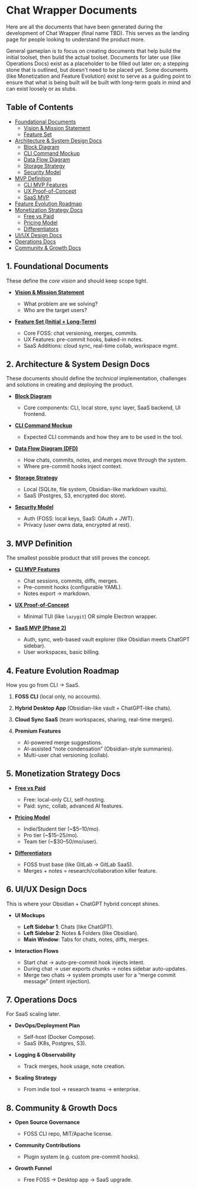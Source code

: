 # Chat Wrapper Documents

Here are all the documents that have been generated during the development of Chat Wrapper (final name TBD). This serves as the landing page for people looking to understand the product more.

General gameplan is to focus on creating documents that help build the initial toolset, then build the actual toolset. Documents for later use (like Operations Docs) exist as a placeholder to be filled out later on; a stepping stone that is outlined, but doesn't need to be placed yet. Some documents (like Monetization and Feature Evolution) exist to serve as a guiding point to ensure that what is being built will be built with long-term goals in mind and can exist loosely or as stubs.

## Table of Contents

- [Foundational Documents](#1-foundational-documents)
  - [Vision & Mission Statement](./1-foundational-docs/1-vision-and-mission-statement.md)
  - [Feature Set](./1-foundational-docs/2-feature-set.md)
- [Architecture & System Design Docs](#2-architecture--system-design-docs)
  - [Block Diagram](./2-architecture-and-system-design/block-diagram.md)
  - [CLI Command Mockup](./2-architecture-and-system-design/cli-command-mockup.md)
  - [Data Flow Diagram](./2-architecture-and-system-design/data-flow-diagram.md)
  - [Storage Strategy](./2-architecture-and-system-design/storage-strategy.md)
  - [Security Model](./2-architecture-and-system-design/security-model.md)
- [MVP Definition](#3-mvp-definition)
  - [CLI MVP Features](./3-mvp-definition/1-cli-mvp-features.md)
  - [UX Proof-of-Concept](./3-mvp-definition/2-ux-proof-of-concept.md)
  - [SaaS MVP](./3-mvp-definition/3-saas-mvp.md)
- [Feature Evolution Roadmap](#4-feature-evolution-roadmap)
- [Monetization Strategy Docs](#5-monetization-strategy-docs)
  - [Free vs Paid](./5-monetization-strategy-docs/1-free-vs-paid.md)
  - [Pricing Model](./5-monetization-strategy-docs/2-pricing-model.md)
  - [Differentiators](./5-monetization-strategy-docs/3-differentiators.md)
- [UI/UX Design Docs](#6-uiux-design-docs)
- [Operations Docs](#7-operations-docs)
- [Community & Growth Docs](#8-community--growth-docs)

## 1. **Foundational Documents**

These define the _core vision_ and should keep scope tight.

- [**Vision & Mission Statement**](./1-foundational-docs/1-vision-and-mission-statement.md)

  - What problem are we solving?
  - Who are the target users?

- [**Feature Set (Initial + Long-Term)**](./1-foundational-docs/2-feature-set.md)

  - Core FOSS: chat versioning, merges, commits.
  - UX Features: pre-commit hooks, baked-in notes.
  - SaaS Additions: cloud sync, real-time collab, workspace mgmt.

## 2. **Architecture & System Design Docs**

These documents should define the _technical_ implementation, challenges and solutions in creating and deploying the product.

- [**Block Diagram**](./2-architecture-and-system-design/block-diagram.md)

  - Core components: CLI, local store, sync layer, SaaS backend, UI frontend.

- [**CLI Command Mockup**](./2-architecture-and-system-design/cli-command-mockup.md)

  - Expected CLI commands and how they are to be used in the tool.

- [**Data Flow Diagram (DFD)**](./2-architecture-and-system-design/data-flow-diagram.md)

  - How chats, commits, notes, and merges move through the system.
  - Where pre-commit hooks inject context.

- [**Storage Strategy**](./2-architecture-and-system-design/storage-strategy.md)

  - Local (SQLite, file system, Obsidian-like markdown vaults).
  - SaaS (Postgres, S3, encrypted doc store).

- [**Security Model**](./2-architecture-and-system-design/security-model.md)

  - Auth (FOSS: local keys, SaaS: OAuth + JWT).
  - Privacy (user owns data, encrypted at rest).

## 3. **MVP Definition**

The smallest possible product that still proves the concept.

- [**CLI MVP Features**](./3-mvp-definition/1-cli-mvp-features.md)

  - Chat sessions, commits, diffs, merges.
  - Pre-commit hooks (configurable YAML).
  - Notes export → markdown.

- [**UX Proof-of-Concept**](./3-mvp-definition/2-ux-proof-of-concept.md)

  - Minimal TUI (like `lazygit`) OR simple Electron wrapper.

- [**SaaS MVP (Phase 2)**](./3-mvp-definition/3-saas-mvp.md)

  - Auth, sync, web-based vault explorer (like Obsidian meets ChatGPT sidebar).
  - User workspaces, basic billing.

## 4. **Feature Evolution Roadmap**

How you go from CLI → SaaS.

1. **FOSS CLI** (local only, no accounts).
2. **Hybrid Desktop App** (Obsidian-like vault + ChatGPT-like chats).
3. **Cloud Sync SaaS** (team workspaces, sharing, real-time merges).
4. **Premium Features**

   - AI-powered merge suggestions.
   - AI-assisted “note condensation” (Obsidian-style summaries).
   - Multi-user chat versioning (collab).

## 5. **Monetization Strategy Docs**

- [**Free vs Paid**](./5-monetization-strategy-docs/1-free-vs-paid.md)

  - Free: local-only CLI, self-hosting.
  - Paid: sync, collab, advanced AI features.

- [**Pricing Model**](./5-monetization-strategy-docs/2-pricing-model.md)

  - Indie/Student tier (\~\$5–10/mo).
  - Pro tier (\~\$15–25/mo).
  - Team tier (\~\$30–50/mo/user).

- [**Differentiators**](./5-monetization-strategy-docs/3-differentiators.md)

  - FOSS trust base (like GitLab → GitLab SaaS).
  - Merges + notes = research/collaboration killer feature.

## 6. **UI/UX Design Docs**

This is where your Obsidian + ChatGPT hybrid concept shines.

- **UI Mockups**

  - **Left Sidebar 1**: Chats (like ChatGPT).
  - **Left Sidebar 2**: Notes & Folders (like Obsidian).
  - **Main Window**: Tabs for chats, notes, diffs, merges.

- **Interaction Flows**

  - Start chat → auto-pre-commit hook injects intent.
  - During chat → user exports chunks → notes sidebar auto-updates.
  - Merge two chats → system prompts user for a “merge commit message” (intent injection).

## 7. **Operations Docs**

For SaaS scaling later.

- **DevOps/Deployment Plan**

  - Self-host (Docker Compose).
  - SaaS (K8s, Postgres, S3).

- **Logging & Observability**

  - Track merges, hook usage, note creation.

- **Scaling Strategy**

  - From indie tool → research teams → enterprise.

## 8. **Community & Growth Docs**

- **Open Source Governance**

  - FOSS CLI repo, MIT/Apache license.

- **Community Contributions**

  - Plugin system (e.g. custom pre-commit hooks).

- **Growth Funnel**

  - Free FOSS → Desktop app → SaaS upgrade.
